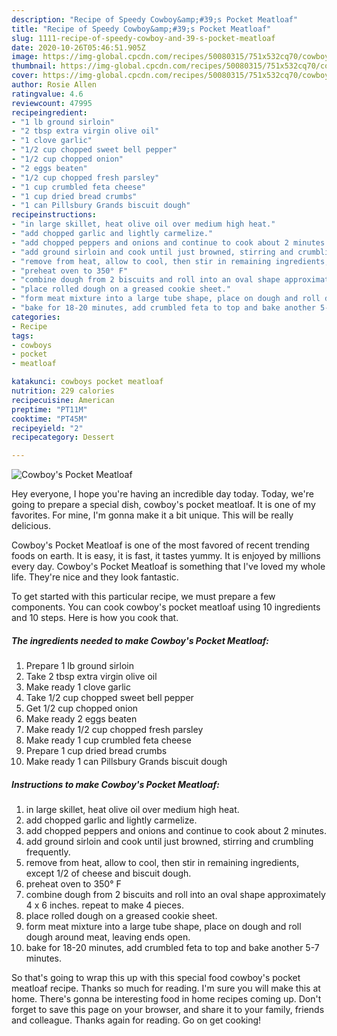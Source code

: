 ```yaml
---
description: "Recipe of Speedy Cowboy&amp;#39;s Pocket Meatloaf"
title: "Recipe of Speedy Cowboy&amp;#39;s Pocket Meatloaf"
slug: 1111-recipe-of-speedy-cowboy-and-39-s-pocket-meatloaf
date: 2020-10-26T05:46:51.905Z
image: https://img-global.cpcdn.com/recipes/50080315/751x532cq70/cowboys-pocket-meatloaf-recipe-main-photo.jpg
thumbnail: https://img-global.cpcdn.com/recipes/50080315/751x532cq70/cowboys-pocket-meatloaf-recipe-main-photo.jpg
cover: https://img-global.cpcdn.com/recipes/50080315/751x532cq70/cowboys-pocket-meatloaf-recipe-main-photo.jpg
author: Rosie Allen
ratingvalue: 4.6
reviewcount: 47995
recipeingredient:
- "1 lb ground sirloin"
- "2 tbsp extra virgin olive oil"
- "1 clove garlic"
- "1/2 cup chopped sweet bell pepper"
- "1/2 cup chopped onion"
- "2 eggs beaten"
- "1/2 cup chopped fresh parsley"
- "1 cup crumbled feta cheese"
- "1 cup dried bread crumbs"
- "1 can Pillsbury Grands biscuit dough"
recipeinstructions:
- "in large skillet, heat olive oil over medium high heat."
- "add chopped garlic and lightly carmelize."
- "add chopped peppers and onions and continue to cook about 2 minutes."
- "add ground sirloin and cook until just browned, stirring and crumbling frequently."
- "remove from heat, allow to cool, then stir in remaining ingredients, except 1/2 of cheese and biscuit dough."
- "preheat oven to 350° F"
- "combine dough from 2 biscuits and roll into an oval shape approximately 4 x 6 inches.  repeat to make 4 pieces."
- "place rolled dough on a greased cookie sheet."
- "form meat mixture into a large tube shape, place on dough and roll dough around meat, leaving ends open."
- "bake for 18-20 minutes, add crumbled feta to top and bake another 5-7 minutes."
categories:
- Recipe
tags:
- cowboys
- pocket
- meatloaf

katakunci: cowboys pocket meatloaf 
nutrition: 229 calories
recipecuisine: American
preptime: "PT11M"
cooktime: "PT45M"
recipeyield: "2"
recipecategory: Dessert

---
```



![Cowboy&#39;s Pocket Meatloaf](https://img-global.cpcdn.com/recipes/50080315/751x532cq70/cowboys-pocket-meatloaf-recipe-main-photo.jpg)

Hey everyone, I hope you're having an incredible day today. Today, we're going to prepare a special dish, cowboy&#39;s pocket meatloaf. It is one of my favorites. For mine, I'm gonna make it a bit unique. This will be really delicious.



Cowboy&#39;s Pocket Meatloaf is one of the most favored of recent trending foods on earth. It is easy, it is fast, it tastes yummy. It is enjoyed by millions every day. Cowboy&#39;s Pocket Meatloaf is something that I've loved my whole life. They're nice and they look fantastic.


To get started with this particular recipe, we must prepare a few components. You can cook cowboy&#39;s pocket meatloaf using 10 ingredients and 10 steps. Here is how you cook that.

<!--inarticleads1-->

##### The ingredients needed to make Cowboy&#39;s Pocket Meatloaf:

1. Prepare 1 lb ground sirloin
1. Take 2 tbsp extra virgin olive oil
1. Make ready 1 clove garlic
1. Take 1/2 cup chopped sweet bell pepper
1. Get 1/2 cup chopped onion
1. Make ready 2 eggs beaten
1. Make ready 1/2 cup chopped fresh parsley
1. Make ready 1 cup crumbled feta cheese
1. Prepare 1 cup dried bread crumbs
1. Make ready 1 can Pillsbury Grands biscuit dough




<!--inarticleads2-->

##### Instructions to make Cowboy&#39;s Pocket Meatloaf:

1. in large skillet, heat olive oil over medium high heat.
1. add chopped garlic and lightly carmelize.
1. add chopped peppers and onions and continue to cook about 2 minutes.
1. add ground sirloin and cook until just browned, stirring and crumbling frequently.
1. remove from heat, allow to cool, then stir in remaining ingredients, except 1/2 of cheese and biscuit dough.
1. preheat oven to 350° F
1. combine dough from 2 biscuits and roll into an oval shape approximately 4 x 6 inches.  repeat to make 4 pieces.
1. place rolled dough on a greased cookie sheet.
1. form meat mixture into a large tube shape, place on dough and roll dough around meat, leaving ends open.
1. bake for 18-20 minutes, add crumbled feta to top and bake another 5-7 minutes.




So that's going to wrap this up with this special food cowboy&#39;s pocket meatloaf recipe. Thanks so much for reading. I'm sure you will make this at home. There's gonna be interesting food in home recipes coming up. Don't forget to save this page on your browser, and share it to your family, friends and colleague. Thanks again for reading. Go on get cooking!
